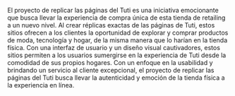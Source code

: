 <p style= "text-align: left";>
  El proyecto de replicar las páginas del Tuti es una iniciativa emocionante que busca llevar la experiencia de compra única de esta tienda de retailing a un nuevo nivel. Al crear réplicas exactas de las páginas de Tuti, estos sitios ofrecen a los clientes la oportunidad de explorar y comprar productos de moda, tecnología y hogar, de la misma manera que lo harían en la tienda física. Con una interfaz de usuario y un diseño visual cautivadores, estos sitios permiten a los usuarios sumergirse en la experiencia de Tuti desde la comodidad de sus propios hogares. Con un enfoque en la usabilidad y brindando un servicio al cliente excepcional, el proyecto de replicar las páginas del Tuti busca llevar la autenticidad y emoción de la tienda física a la experiencia en línea.
</p>
